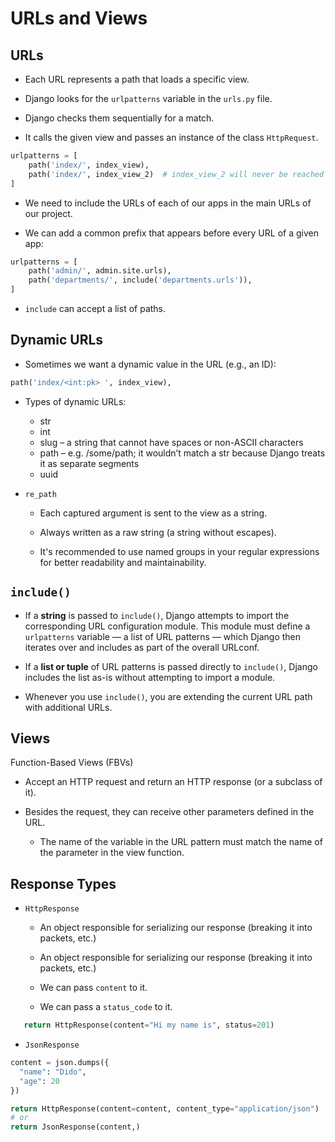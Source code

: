 # URLs and Views

## URLs

-   Each URL represents a path that loads a specific view.

-   Django looks for the `urlpatterns` variable in the `urls.py` file.

-   Django checks them sequentially for a match.

-   It calls the given view and passes an instance of the class `HttpRequest`.

```python
urlpatterns = [
    path('index/', index_view),
    path('index/', index_view_2)  # index_view_2 will never be reached
]
```

-   We need to include the URLs of each of our apps in the main URLs of our project.

-   We can add a common prefix that appears before every URL of a given app:

```python
urlpatterns = [
    path('admin/', admin.site.urls),
    path('departments/', include('departments.urls')),
]
```

-   `include` can accept a list of paths.

## Dynamic URLs

-   Sometimes we want a dynamic value in the URL (e.g., an ID):

```python
path('index/<int:pk> ', index_view),
```

-   Types of dynamic URLs:

    -   str
    -   int
    -   slug – a string that cannot have spaces or non-ASCII characters
    -   path – e.g. /some/path; it wouldn’t match a str because Django treats it as separate segments
    -   uuid

-   `re_path`

    -   Each captured argument is sent to the view
        as a string.

    -   Always written as a raw string (a string without escapes).

    -   It's recommended to use named groups in your regular expressions for better readability and maintainability.

## `include()`

-   If a **string** is passed to `include()`, Django attempts to import the corresponding URL configuration module. This module must define a `urlpatterns` variable — a list of URL patterns — which Django then iterates over and includes as part of the overall URLconf.

-   If a **list or tuple** of URL patterns is passed directly to `include()`, Django includes the list as-is without attempting to import a module.

-   Whenever you use `include()`, you are extending the current URL path with additional URLs.

## Views

Function-Based Views (FBVs)

-   Accept an HTTP request and return an HTTP response (or a subclass of it).

-   Besides the request, they can receive other parameters defined in the URL.

    -   The name of the variable in the URL pattern must match the name of the parameter in the view function.

## Response Types

-   `HttpResponse`

    -   An object responsible for serializing our response (breaking it into packets, etc.)

    -   An object responsible for serializing our response (breaking it into packets, etc.)

    -   We can pass `content` to it.

    -   We can pass a `status_code` to it.

```python
   return HttpResponse(content="Hi my name is", status=201)
```

-   `JsonResponse`

```python
content = json.dumps({
  "name": "Dido",
  "age": 20
})

return HttpResponse(content=content, content_type="application/json")
# or
return JsonResponse(content,)
```

